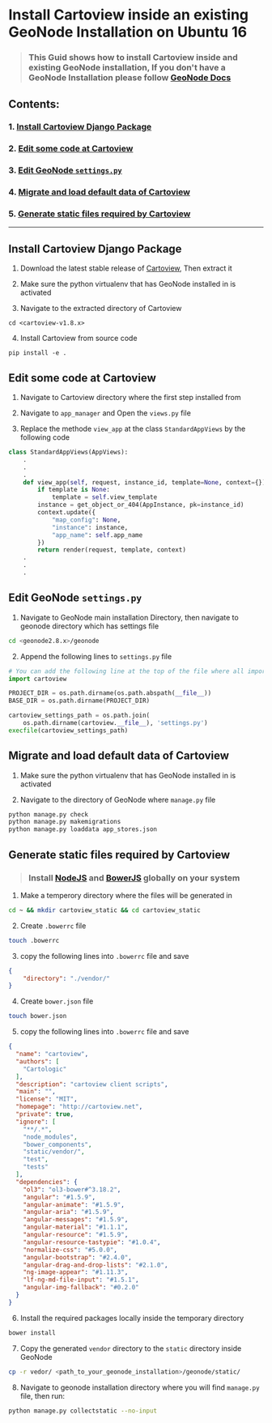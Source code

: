 # Install Cartoview inside an existing GeoNode Installation on Ubuntu 16

> ### This Guid shows how to install Cartoview inside and existing GeoNode installation, If you don't have a GeoNode Installation please follow [GeoNode Docs](http://docs.geonode.org/en/master/index.html#)

## Contents:

### 1. [Install Cartoview Django Package](#install-cartoview-django-package)
### 2. [Edit some code at Cartoview](#edit-some-code-at-cartoview)
### 3. [Edit GeoNode `settings.py`](#edit-geonode-settingspy)
### 4. [Migrate and load default data of Cartoview](#migrate-and-load-default-data-of-cartoview)
### 5. [Generate static files required by Cartoview](#generate-static-files-required-by-cartoview)

---

## Install Cartoview Django Package

1. Download the latest stable release of [Cartoview](https://github.com/cartologic/cartoview/releases), Then extract it

2. Make sure the python virtualenv that has GeoNode installed in is activated

3. Navigate to the extracted directory of Cartoview
```shell
cd <cartoview-v1.8.x>
```

4. Install Cartoview from source code
```shell
pip install -e .
```

## Edit some code at Cartoview
1. Navigate to Cartoview directory where the first step installed from

2. Navigate to `app_manager` and Open the `views.py` file

3. Replace the methode `view_app` at the class `StandardAppViews` by the following code
```python
class StandardAppViews(AppViews):
    .
    .
    .
    def view_app(self, request, instance_id, template=None, context={}):
        if template is None:
            template = self.view_template
        instance = get_object_or_404(AppInstance, pk=instance_id)
        context.update({
            "map_config": None,
            "instance": instance,
            "app_name": self.app_name
        })
        return render(request, template, context)
    .
    .
    .
```

## Edit GeoNode `settings.py`
1. Navigate to GeoNode main installation Directory, then navigate to geonode directory which has settings file
```sh
cd <geonode2.8.x>/geonode
```

2. Append the following lines to `settings.py` file
```python
# You can add the following line at the top of the file where all imports
import cartoview

PROJECT_DIR = os.path.dirname(os.path.abspath(__file__))
BASE_DIR = os.path.dirname(PROJECT_DIR)

cartoview_settings_path = os.path.join(
    os.path.dirname(cartoview.__file__), 'settings.py')
execfile(cartoview_settings_path)
```

## Migrate and load default data of Cartoview
1. Make sure the python virtualenv that has GeoNode installed in is activated

2. Navigate to the directory of GeoNode where `manage.py` file
```sh
python manage.py check
python manage.py makemigrations
python manage.py loaddata app_stores.json
```

## Generate static files required by Cartoview

> ### Install [NodeJS](https://nodejs.org/en/download/package-manager/#debian-and-ubuntu-based-linux-distributions) and [BowerJS](https://bower.io/#install-bower) globally on your system

1. Make a temperory directory where the files will be generated in
```sh
cd ~ && mkdir cartoview_static && cd cartoview_static
```

2. Create `.bowerrc` file
```sh
touch .bowerrc
```

3. copy the following lines into `.bowerrc` file and save
```json
{
    "directory": "./vendor/"
}
```

4. Create `bower.json` file
```sh
touch bower.json
```

5. copy the following lines into `.bowerrc` file and save
```json
{
  "name": "cartoview",
  "authors": [
    "Cartologic"
  ],
  "description": "cartoview client scripts",
  "main": "",
  "license": "MIT",
  "homepage": "http://cartoview.net",
  "private": true,
  "ignore": [
    "**/.*",
    "node_modules",
    "bower_components",
    "static/vendor/",
    "test",
    "tests"
  ],
  "dependencies": {
    "ol3": "ol3-bower#^3.18.2",
    "angular": "#1.5.9",
    "angular-animate": "#1.5.9",
    "angular-aria": "#1.5.9",
    "angular-messages": "#1.5.9",
    "angular-material": "#1.1.1",
    "angular-resource": "#1.5.9",
    "angular-resource-tastypie": "#1.0.4",
    "normalize-css": "#5.0.0",
    "angular-bootstrap": "#2.4.0",
    "angular-drag-and-drop-lists": "#2.1.0",
    "ng-image-appear": "#1.11.3",
    "lf-ng-md-file-input": "#1.5.1",
    "angular-img-fallback": "#0.2.0"
  }
}
```

6. Install the required packages locally inside the temporary directory
```sh
bower install
```

7. Copy the generated `vendor` directory to the `static` directory inside GeoNode

```sh
cp -r vedor/ <path_to_your_geonode_installation>/geonode/static/
```

8. Navigate to geonode installation directory where you will find `manage.py` file, then run:
```sh
python manage.py collectstatic --no-input
```

